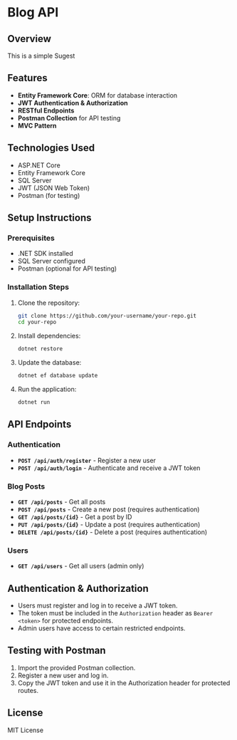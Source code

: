 # Blog API

## Overview

This is a simple Sugest

## Features

- **Entity Framework Core**: ORM for database interaction
- **JWT Authentication & Authorization**
- **RESTful Endpoints**
- **Postman Collection** for API testing
- **MVC Pattern**

## Technologies Used

- ASP.NET Core
- Entity Framework Core
- SQL Server
- JWT (JSON Web Token)
- Postman (for testing)

## Setup Instructions

### Prerequisites

- .NET SDK installed
- SQL Server configured
- Postman (optional for API testing)

### Installation Steps

1. Clone the repository:

   ```sh
   git clone https://github.com/your-username/your-repo.git
   cd your-repo
   ```

2. Install dependencies:

   ```sh
   dotnet restore
   ```

3. Update the database:

   ```sh
   dotnet ef database update
   ```

4. Run the application:

   ```sh
   dotnet run
   ```

## API Endpoints

### Authentication

- **`POST /api/auth/register`** - Register a new user
- **`POST /api/auth/login`** - Authenticate and receive a JWT token

### Blog Posts

- **`GET /api/posts`** - Get all posts
- **`POST /api/posts`** - Create a new post (requires authentication)
- **`GET /api/posts/{id}`** - Get a post by ID
- **`PUT /api/posts/{id}`** - Update a post (requires authentication)
- **`DELETE /api/posts/{id}`** - Delete a post (requires authentication)

### Users

- **`GET /api/users`** - Get all users (admin only)

## Authentication & Authorization

- Users must register and log in to receive a JWT token.
- The token must be included in the `Authorization` header as `Bearer <token>` for protected endpoints.
- Admin users have access to certain restricted endpoints.

## Testing with Postman

1. Import the provided Postman collection.
2. Register a new user and log in.
3. Copy the JWT token and use it in the Authorization header for protected routes.

## License

MIT License

